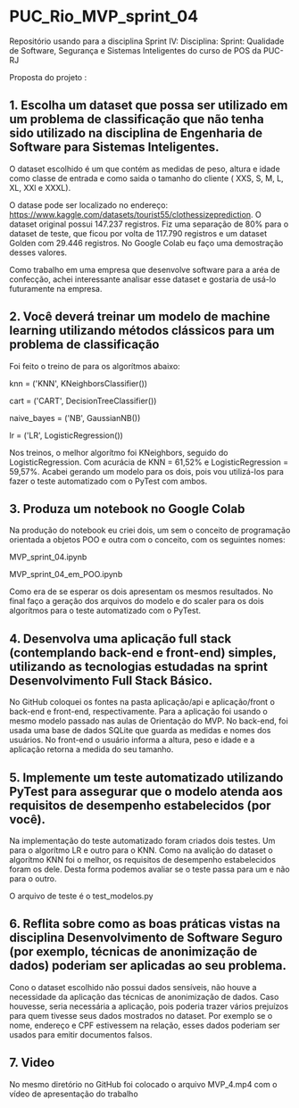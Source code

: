 # PUC_Rio_MVP_sprint_04

Repositório usando para a disciplina Sprint IV: Disciplina: Sprint: Qualidade de Software, Segurança e Sistemas Inteligentes do curso de POS da PUC-RJ

Proposta do projeto :

## 1. Escolha um dataset que possa ser utilizado em um problema de classificação que não tenha sido utilizado na disciplina de Engenharia de Software para Sistemas Inteligentes.

   O dataset escolhido é um que contém as medidas de peso, altura e idade como classe de entrada e como saida o tamanho do cliente ( XXS, S, M, L, XL, XXl e XXXL).

   O datase pode ser localizado no endereço: https://www.kaggle.com/datasets/tourist55/clothessizeprediction.
   O dataset original possui 147.237 registros. Fiz uma separação de 80% para o dataset de teste, que ficou por volta de 117.790 registros e um dataset Golden com 29.446 registros. No Google Colab eu faço uma demostração desses valores.
   
   Como trabalho em uma empresa que desenvolve software para a aréa de confecção, achei interessante analisar esse dataset e gostaria de usá-lo futuramente na empresa.

## 2. Você deverá treinar um modelo de machine learning utilizando métodos clássicos para um problema de classificação

   Foi feito o treino de para os algorítmos abaixo:

   knn = ('KNN', KNeighborsClassifier())
   
   cart = ('CART', DecisionTreeClassifier())

   naive_bayes = ('NB', GaussianNB())

   lr = ('LR', LogisticRegression())

   Nos treinos, o melhor algorítmo foi KNeighbors, seguido do LogisticRegression. Com acurácia de KNN = 61,52% e LogisticRegression = 59,57%. Acabei gerando um modelo para os dois, pois vou utilizá-los para fazer o teste automatizado com o PyTest com ambos.
   
## 3. Produza um notebook no Google Colab

   Na produção do notebook eu criei dois, um sem o conceito de programação orientada a objetos POO e outra com o conceito, com os seguintes nomes:

   MVP_sprint_04.ipynb
   
   MVP_sprint_04_em_POO.ipynb

   Como era de se esperar os dois apresentam os mesmos resultados. No final faço a geração dos arquivos do modelo e do scaler para os dois algorítmos para o teste automatizado com o PyTest.

## 4. Desenvolva uma aplicação full stack (contemplando back-end e front-end) simples, utilizando as tecnologias estudadas na sprint Desenvolvimento Full Stack Básico.

   No GitHub coloquei os fontes na pasta aplicação/api e aplicação/front o back-end e front-end, respectivamente.
   Para a aplicação foi usando o mesmo modelo passado nas aulas de Orientação do MVP. No back-end, foi usada uma base de dados SQLite que guarda as medidas e nomes dos usuários. No front-end o usuário informa a altura, peso e idade e a aplicação retorna a medida do seu tamanho.

## 5. Implemente um teste automatizado utilizando PyTest para assegurar que o modelo atenda aos requisitos de desempenho estabelecidos (por você).
   
   Na implementação do teste automatizado foram criados dois testes. Um para o algorítmo LR e outro para o KNN. Como na avalição do dataset o algorítmo KNN foi o melhor, os requisitos de desempenho estabelecidos foram os dele. Desta forma podemos avaliar se o teste passa para um e não para o outro.

   O arquivo de teste é o test_modelos.py

## 6. Reflita sobre como as boas práticas vistas na disciplina Desenvolvimento de Software Seguro (por exemplo, técnicas de anonimização de dados) poderiam ser aplicadas ao seu problema.

   Cono o dataset escolhido não possui dados sensíveis, não houve a necessidade da aplicação das técnicas de anonimização de dados. Caso houvesse, seria necessária a aplicação, pois poderia trazer vários prejuízos para quem tivesse seus dados mostrados no dataset. Por exemplo se o nome, endereço e CPF estivessem na relação, esses dados poderiam ser usados para emitir documentos falsos.  

## 7. Video

   No mesmo diretório no GitHub foi colocado o arquivo MVP_4.mp4 com o vídeo de apresentação do trabalho

